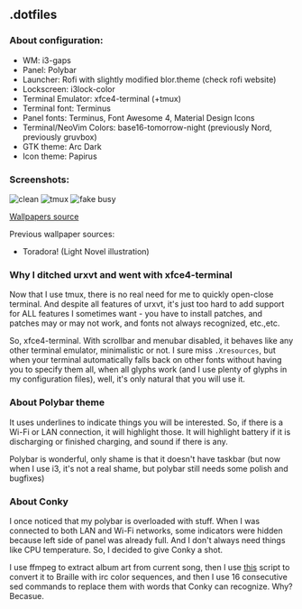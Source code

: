 ## .dotfiles

### About configuration:

* WM: i3-gaps
* Panel: Polybar
* Launcher: Rofi with slightly modified blor.theme (check rofi website)
* Lockscreen: i3lock-color
* Terminal Emulator: xfce4-terminal (+tmux)
* Terminal font: Terminus
* Panel fonts: Terminus, Font Awesome 4, Material Design Icons
* Terminal/NeoVim Colors: base16-tomorrow-night (previously Nord, previously gruvbox)
* GTK theme: Arc Dark
* Icon theme: Papirus

### Screenshots:

![clean](https://raw.githubusercontent.com/SuperPrower/dotfiles/master/screenshots/clean.png)
![tmux](https://raw.githubusercontent.com/SuperPrower/dotfiles/master/screenshots/tmux.png)
![fake busy](https://raw.githubusercontent.com/SuperPrower/dotfiles/master/screenshots/busy.png)

[Wallpapers source](https://imgur.com/gallery/hS40T)

Previous wallpaper sources:
 - Toradora! (Light Novel illustration)


### Why I ditched urxvt and went with xfce4-terminal
Now that I use tmux, there is no real need for me to quickly open-close terminal. And despite all features of urxvt, it's just too hard to add support for ALL features I sometimes want - you have to install patches, and patches may or may not work, and fonts not always recognized, etc.,etc.

So, xfce4-terminal. With scrollbar and menubar disabled, it behaves like any other terminal emulator, minimalistic or not. I sure miss `.Xresources`, but when your terminal automatically falls back on other fonts without having you to specify them all, when all glyphs work (and I use plenty of glyphs in my configuration files), well, it's only natural that you will use it.

### About Polybar theme
It uses underlines to indicate things you will be interested. So, if there is a Wi-Fi or LAN connection, it will highlight those. It will highlight battery if it is discharging or finished charging, and sound if there is any.

Polybar is wonderful, only shame is that it doesn't have taskbar (but now when I use i3, it's not a real shame, but polybar still needs some polish and bugfixes)

### About Conky
I once noticed that my polybar is overloaded with stuff. When I was connected to both LAN and Wi-Fi networks, some indicators were hidden because left side of panel was already full. And I don't always need things like CPU temperature. So, I decided to give Conky a shot.

I use ffmpeg to extract album art from current song, then I use [this](https://github.com/itszn/Image-To-Braille) script to convert it to Braille with irc color sequences, and then I use 16 consecutive sed commands to replace them with words that Conky can recognize. Why? Becasue.
